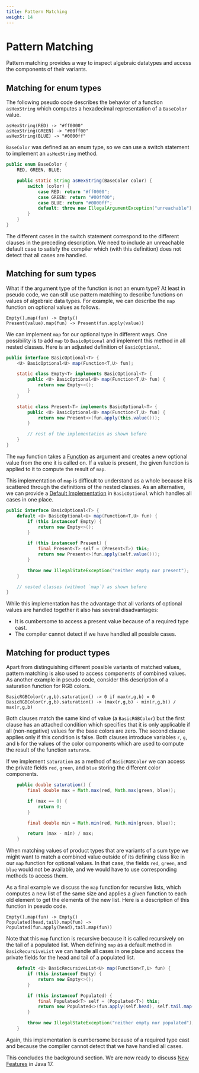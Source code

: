 ```yaml
---
title: Pattern Matching
weight: 14
---
```


# Pattern Matching

Pattern matching provides a way to inspect algebraic datatypes
and access the components of their variants.

## Matching for enum types

The following pseudo code
describes the behavior of a function `asHexString`
which computes a hexadecimal representation of a `BaseColor` value.

```
asHexString(RED) -> "#ff0000"
asHexString(GREEN) -> "#00ff00"
asHexString(BLUE) -> "#0000ff"
```

`BaseColor` was defined as an enum type,
so we can use a switch statement to implement an `asHexString` method.

```java
public enum BaseColor { 
    RED, GREEN, BLUE;

    public static String asHexString(BaseColor color) {
        switch (color) {
            case RED: return "#ff0000";
            case GREEN: return "#00ff00";
            case BLUE: return "#0000ff";
            default: throw new IllegalArgumentException("unreachable");
        }
    }
}
```

The different cases in the switch statement correspond to the different clauses
in the preceding description.
We need to include an unreachable default case
to satisfy the compiler which
(with this definition)
does not detect that all cases are handled.

## Matching for sum types

What if the argument type of the function is not an enum type?
At least in pseudo code, we can still use pattern matching 
to describe functions on values of algebraic data types.
For example, we can describe the `map` function on optional values as follows.

```
Empty().map(fun) -> Empty()
Present(value).map(fun) -> Present(fun.apply(value))
```

We can implement `map` for our optional type in different ways.
One possibility is to add `map` to `BasicOptional`
and implement this method in all nested classes.
Here is an adjusted definition of `BasicOptional`.

```java
public interface BasicOptional<T> {
    <U> BasicOptional<U> map(Function<T,U> fun);

    static class Empty<T> implements BasicOptional<T> {
        public <U> BasicOptional<U> map(Function<T,U> fun) {
            return new Empty<>();
        }
    }

    static class Present<T> implements BasicOptional<T> {
        public <U> BasicOptional<U> map(Function<T,U> fun) {
            return new Present<>(fun.apply(this.value()));
        }

        // rest of the implementation as shown before
    }
}
```

The `map` function takes a
[Function](https://docs.oracle.com/en/java/javase/17/docs/api/java.base/java/util/function/Function.html)
as argument and creates a new optional value from the one it is called on.
If a value is present, 
the given function is applied to it to compute the result of `map`.

This implementation of `map` is difficult to understand as a whole
because it is scattered through the definitions of the nested classes.
As an alternative, we can provide a
[Default Implementation](https://docs.oracle.com/javase/tutorial/java/IandI/defaultmethods.html)
in `BasicOptional` which handles all cases in one place.

```java
public interface BasicOptional<T> {
    default <U> BasicOptional<U> map(Function<T,U> fun) {
        if (this instanceof Empty) {
            return new Empty<>();
        }

        if (this instanceof Present) {
            final Present<T> self = (Present<T>) this;
            return new Present<>(fun.apply(self.value()));
        }

        throw new IllegalStateException("neither empty nor present");
    }

    // nested classes (without `map`) as shown before
}
```

While this implementation has the advantage 
that all variants of optional values are handled together
it also has several disadvantages:
  * It is cumbersome to access a present value because of a required type cast.
  * The compiler cannot detect if we have handled all possible cases.

## Matching for product types

Apart from distinguishing different possible variants of matched values,
pattern matching is also used to access components of combined values.
As another example in pseudo code,
consider this description of a saturation function for RGB colors.

```
BasicRGBColor(r,g,b).saturation() -> 0 if max(r,g,b) = 0
BasicRGBColor(r,g,b).saturation() -> (max(r,g,b) - min(r,g,b)) / max(r,g,b)
```

Both clauses match the same kind of value (a `BasicRGBColor`)
but the first clause has an attached condition
which specifies that it is only applicable 
if all (non-negative) values for the base colors are zero.
The second clause applies only if this condition is false.
Both clauses introduce variables `r`, `g`, and `b`
for the values of the color components
which are used to compute the result of the function `saturate`.

If we implement `saturation` as a method of `BasicRGBColor`
we can access the private fields `red`, `green`, and `blue`
storing the different color components.

```java
    public double saturation() {
        final double max = Math.max(red, Math.max(green, blue));

        if (max == 0) {
            return 0;
        }

        final double min = Math.min(red, Math.min(green, blue));

        return (max - min) / max;
    }
```

When matching values of product types that are variants of a sum type
we might want to match a combined value outside of its defining class
like in our `map` function for optional values.
In that case, the fields `red`, `green`, and `blue` would not be available,
and we would have to use corresponding methods to access them.

As a final example we discuss the `map` function for recursive lists,
which computes a new list of the same size
and applies a given function to each old element
to get the elements of the new list.
Here is a description of this function in pseudo code.

```
Empty().map(fun) -> Empty()
Populated(head,tail).map(fun) -> Populated(fun.apply(head),tail.map(fun))
```

Note that this `map` function is recursive
because it is called recursively on the tail of a populated list.
When defining `map` as a default method in `BasicRecursiveList`
we can handle all cases in one place
and access the private fields for the head and tail of a populated list.

```java
    default <U> BasicRecursiveList<U> map(Function<T,U> fun) {
        if (this instanceof Empty) {
            return new Empty<>();
        }

        if (this instanceof Populated) {
            final Populated<T> self = (Populated<T>) this;
            return new Populated<>(fun.apply(self.head), self.tail.map(fun));
        }

        throw new IllegalStateException("neither empty nor populated");
    }
```

Again, this implementation is cumbersome because of a required type cast
and because the compiler cannot detect that we have handled all cases.

This concludes the background section.
We are now ready to discuss [New Features](../../features) in Java 17.
